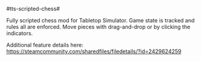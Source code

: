 #tts-scripted-chess#

Fully scripted chess mod for Tabletop Simulator. Game state is tracked and rules all are enforced. Move pieces with drag-and-drop or by clicking the indicators.

Additional feature details here:
https://steamcommunity.com/sharedfiles/filedetails/?id=2429624259
